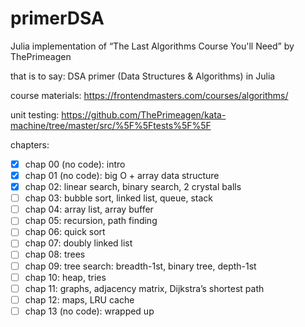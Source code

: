 # primerDSA

Julia implementation of “The Last Algorithms Course You'll Need” by ThePrimeagen

that is to say: DSA primer (Data Structures & Algorithms) in Julia

course materials: https://frontendmasters.com/courses/algorithms/

unit testing: https://github.com/ThePrimeagen/kata-machine/tree/master/src/%5F%5Ftests%5F%5F
<!-- to properly escape double underscore -->

chapters:
- [x] chap 00 (no code): intro
- [x] chap 01 (no code): big O + array data structure
- [x] chap 02: linear search, binary search, 2 crystal balls
- [ ] chap 03: bubble sort, linked list, queue, stack
- [ ] chap 04: array list, array buffer
- [ ] chap 05: recursion, path finding
- [ ] chap 06: quick sort
- [ ] chap 07: doubly linked list
- [ ] chap 08: trees
- [ ] chap 09: tree search: breadth-1st, binary tree, depth-1st
- [ ] chap 10: heap, tries
- [ ] chap 11: graphs, adjacency matrix, Dijkstra’s shortest path
- [ ] chap 12: maps, LRU cache
- [ ] chap 13 (no code): wrapped up
